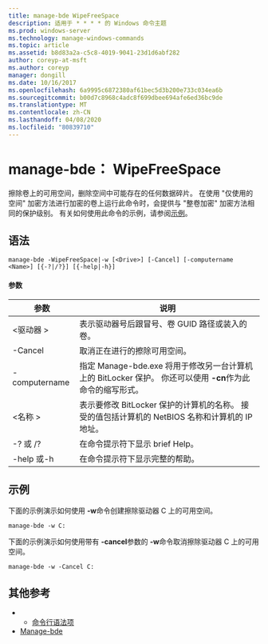 ```yaml
---
title: manage-bde WipeFreeSpace
description: 适用于 * * * * 的 Windows 命令主题
ms.prod: windows-server
ms.technology: manage-windows-commands
ms.topic: article
ms.assetid: b8d83a2a-c5c8-4019-9041-23d1d6abf282
author: coreyp-at-msft
ms.author: coreyp
manager: dongill
ms.date: 10/16/2017
ms.openlocfilehash: 6a9995c6872380af61bec5d3b200e733c034ea6b
ms.sourcegitcommit: b00d7c8968c4adc8f699dbee694afe6ed36bc9de
ms.translationtype: MT
ms.contentlocale: zh-CN
ms.lasthandoff: 04/08/2020
ms.locfileid: "80839710"
---
```

# <a name="manage-bde-wipefreespace"></a>manage-bde： WipeFreeSpace



擦除卷上的可用空间，删除空间中可能存在的任何数据碎片。 在使用 "仅使用的空间" 加密方法进行加密的卷上运行此命令时，会提供与 "整卷加密" 加密方法相同的保护级别。 有关如何使用此命令的示例，请参阅[示例](#BKMK_Examples)。

## <a name="syntax"></a>语法

```
manage-bde -WipeFreeSpace|-w [<Drive>] [-Cancel] [-computername <Name>] [{-?|/?}] [{-help|-h}]
```

#### <a name="parameters"></a>参数

|参数|说明|
|---------|-----------|
|\<驱动器 >|表示驱动器号后跟冒号、卷 GUID 路径或装入的卷。|
|-Cancel|取消正在进行的擦除可用空间。|
|-computername|指定 Manage-bde.exe 将用于修改另一台计算机上的 BitLocker 保护。 你还可以使用 **-cn**作为此命令的缩写形式。|
|\<名称 >|表示要修改 BitLocker 保护的计算机的名称。 接受的值包括计算机的 NetBIOS 名称和计算机的 IP 地址。|
|-? 或 /?|在命令提示符下显示 brief Help。|
|-help 或-h|在命令提示符下显示完整的帮助。|

## <a name="examples"></a><a name=BKMK_Examples></a>示例

下面的示例演示如何使用 **-w**命令创建擦除驱动器 C 上的可用空间。
```
manage-bde -w C:
```
下面的示例演示如何使用带有 **-cancel**参数的 **-w**命令取消擦除驱动器 C 上的可用空间。
```
manage-bde -w -Cancel C:
```

## <a name="additional-references"></a>其他参考

-   - [命令行语法项](command-line-syntax-key.md)
-   [Manage-bde](manage-bde.md)